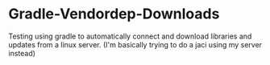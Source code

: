 # Gradle-Vendordep-Downloads
Testing using gradle to automatically connect and download libraries and updates from a linux server. (I'm basically trying to do a jaci using my server instead)

